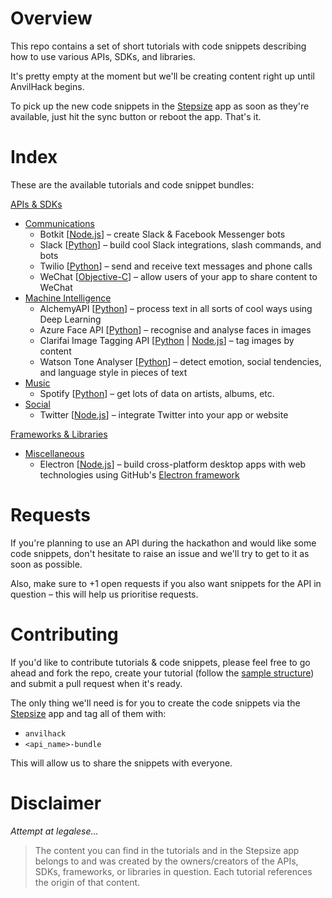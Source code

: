 # Overview

This repo contains a set of short tutorials with code snippets describing how to use various APIs, SDKs, and libraries.

It's pretty empty at the moment but we'll be creating content right up until AnvilHack begins.

To pick up the new code snippets in the [Stepsize](http://stepsize.com/?ref=anvilhack) app as soon as they're available, just hit the sync button or reboot the app. That's it.

# Index

These are the available tutorials and code snippet bundles:

[APIs & SDKs](https://github.com/Stepsize/tutorials/tree/master/apis_sdks)
- [Communications](https://github.com/Stepsize/tutorials/tree/master/apis_sdks/communications)
  - Botkit [[Node.js](https://github.com/Stepsize/tutorials/blob/master/apis_sdks/communications/botkit_js.md)] – create Slack & Facebook Messenger bots
  - Slack [[Python](https://github.com/Stepsize/tutorials/blob/master/apis_sdks/communications/slack_py.md)] – build cool Slack integrations, slash commands, and bots
  - Twilio [[Python](https://github.com/Stepsize/tutorials/blob/master/apis_sdks/communications/twilio_py.md)] – send and receive text messages and phone calls
  - WeChat [[Objective-C](https://github.com/Stepsize/tutorials/blob/master/apis_sdks/communications/wechat_objc.md)] – allow users of your app to share content to WeChat
- [Machine Intelligence](https://github.com/Stepsize/tutorials/tree/master/apis_sdks/machine_intelligence)
  - AlchemyAPI [[Python](https://github.com/Stepsize/tutorials/blob/master/apis_sdks/machine_intelligence/alchemyapi_py.md)] – process text in all sorts of cool ways using Deep Learning
  - Azure Face API [[Python](https://github.com/Stepsize/tutorials/blob/master/apis_sdks/machine_intelligence/azure-face_py.md)] – recognise and analyse faces in images
  - Clarifai Image Tagging API [[Python](https://github.com/Stepsize/tutorials/blob/master/apis_sdks/machine_intelligence/clarifai-image_py.md) | [Node.js](https://github.com/Stepsize/tutorials/blob/master/apis_sdks/machine_intelligence/clarifai-image_js.md)] – tag images by content
  - Watson Tone Analyser [[Python](https://github.com/Stepsize/tutorials/blob/master/apis_sdks/machine_intelligence/watson-toneanalyser_py.md)] – detect emotion, social tendencies, and language style in pieces of text
- [Music](https://github.com/Stepsize/tutorials/tree/master/apis_sdks/music)
  - Spotify [[Python](https://github.com/Stepsize/tutorials/blob/master/apis_sdks/music/spotify.md)] – get lots of data on artists, albums, etc.
- [Social](https://github.com/Stepsize/tutorials/tree/master/apis_sdks/social)
  - Twitter [[Node.js](https://github.com/Stepsize/tutorials/blob/master/apis_sdks/social/twitter_js.md)] – integrate Twitter into your app or website

[Frameworks & Libraries](https://github.com/Stepsize/tutorials/tree/master/frameworks_libraries)
- [Miscellaneous](https://github.com/Stepsize/tutorials/tree/master/frameworks_libraries/misc)
  - Electron [[Node.js](https://github.com/Stepsize/tutorials/tree/master/frameworks_libraries/misc/electron_js.md)] – build cross-platform desktop apps with web technologies using GitHub's [Electron framework](https://github.com/electron/electron)

# Requests

If you're planning to use an API during the hackathon and would like some code snippets, don't hesitate to raise an issue and we'll try to get to it as soon as possible.

Also, make sure to +1 open requests if you also want snippets for the API in question – this will help us prioritise requests.

# Contributing

If you'd like to contribute tutorials & code snippets, please feel free to go ahead and fork the repo, create your tutorial (follow the [sample structure](https://github.com/Stepsize/tutorials/blob/master/sample.md)) and submit a pull request when it's ready.

The only thing we'll need is for you to create the code snippets via the [Stepsize](http://stepsize.com/?ref=anvilhack) app and tag all of them with:
- `anvilhack`
- `<api_name>-bundle`

This will allow us to share the snippets with everyone.

# Disclaimer

_Attempt at legalese..._
>The content you can find in the tutorials and in the Stepsize app belongs to and was created by the owners/creators of the APIs, SDKs, frameworks, or libraries in question. Each tutorial references the origin of that content.
